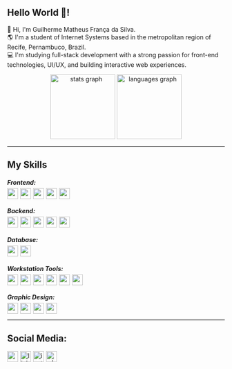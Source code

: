 <h2 align="left">Hello World 👋!</h2>

<p align="left">👋 Hi, I'm Guilherme Matheus França da Silva.<br>
🌎 I'm a student of Internet Systems based in the metropolitan region of Recife, Pernambuco, Brazil.<br>
💻 I'm studying full-stack development with a strong passion for front-end technologies, UI/UX, and building interactive web experiences.
</p>

<div align="center">
  <img src="https://github-readme-stats.vercel.app/api?username=GuilhermeMth&hide_title=false&hide_rank=false&show_icons=true&include_all_commits=true&count_private=true&disable_animations=false&theme=city_lights&bg_color=00000000&locale=en&hide_border=true" height="150" alt="stats graph" />
  <img src="https://github-readme-stats.vercel.app/api/top-langs?username=GuilhermeMth&locale=en&hide_title=false&layout=compact&card_width=320&langs_count=6&theme=city_lights&bg_color=00000000&hide_border=true" height="150" alt="languages graph" />
</div>

---

<h2 align="left">My Skills</h2>

<h5 align="left" style="margin-bottom: 5px;">Frontend:</h5>
<div align="left" style="display: flex; flex-wrap: wrap; gap: 5px;">
  <img src="https://img.shields.io/badge/JavaScript-FF9A00?logo=javascript&logoColor=white&style=for-the-badge" height="25" />
  <img src="https://img.shields.io/badge/TypeScript-3178C6?logo=typescript&logoColor=white&style=for-the-badge" height="25" />
  <img src="https://img.shields.io/badge/Next.js-000000?logo=nextdotjs&logoColor=white&style=for-the-badge" height="25" />
  <img src="https://img.shields.io/badge/HTML5-E34F26?logo=html5&logoColor=white&style=for-the-badge" height="25" />
  <img src="https://img.shields.io/badge/CSS3-1572B6?logo=css3&logoColor=white&style=for-the-badge" height="25" />
</div>

<h5 align="left" style="margin-bottom: 5px;">Backend:</h5>
<div align="left" style="display: flex; flex-wrap: wrap; gap: 5px;">
  <img src="https://img.shields.io/badge/Laravel-FF2D20?logo=laravel&logoColor=white&style=for-the-badge" height="25" />
  <img src="https://img.shields.io/badge/PHP-777BB4?logo=php&logoColor=white&style=for-the-badge" height="25" />
  <img src="https://img.shields.io/badge/Node.js-339933?logo=nodedotjs&logoColor=white&style=for-the-badge" height="25" />
  <img src="https://img.shields.io/badge/Sequelize-52B0E7?logo=sequelize&logoColor=white&style=for-the-badge" height="25" />
  <img src="https://img.shields.io/badge/Java-007396?logo=openjdk&logoColor=white&style=for-the-badge" height="25" />
</div>

<h5 align="left" style="margin-bottom: 5px;">Database:</h5>
<div align="left" style="display: flex; flex-wrap: wrap; gap: 5px;">
  <img src="https://img.shields.io/badge/MySQL-4479A1?logo=mysql&logoColor=white&style=for-the-badge" height="25" />
  <img src="https://img.shields.io/badge/PostgreSQL-4169E1?logo=postgresql&logoColor=white&style=for-the-badge" height="25" />
</div>

<h5 align="left" style="margin-bottom: 5px;">Workstation Tools:</h5>
<div align="left" style="display: flex; flex-wrap: wrap; gap: 5px;">
  <img src="https://img.shields.io/badge/Linux-FF9A00?logo=linux&logoColor=white&style=for-the-badge" height="25" />
  <img src="https://img.shields.io/badge/Ubuntu-E95420?logo=ubuntu&logoColor=white&style=for-the-badge" height="25" />
  <img src="https://img.shields.io/badge/VS Code-007ACC?logo=visualstudiocode&logoColor=white&style=for-the-badge" height="25" />
  <img src="https://img.shields.io/badge/Eclipse-2C2255?logo=eclipseide&logoColor=white&style=for-the-badge" height="25" />
  <img src="https://img.shields.io/badge/Figma-F24E1E?logo=figma&logoColor=white&style=for-the-badge" height="25" />
  <img src="https://img.shields.io/badge/Git-F05032?logo=git&logoColor=white&style=for-the-badge" height="25" />
</div>

<h5 align="left" style="margin-bottom: 5px;">Graphic Design:</h5>
<div align="left" style="display: flex; flex-wrap: wrap; gap: 5px;">
  <img src="https://img.shields.io/badge/Photoshop-31A8FF?logo=adobephotoshop&logoColor=black&style=for-the-badge" height="25" />
  <img src="https://img.shields.io/badge/Illustrator-FF9A00?logo=adobeillustrator&logoColor=black&style=for-the-badge" height="25" />
  <img src="https://img.shields.io/badge/After Effects-9999FF?logo=adobeaftereffects&logoColor=black&style=for-the-badge" height="25" />
  <img src="https://img.shields.io/badge/Canva-00C4CC?logo=canva&logoColor=whitek&style=for-the-badge" height="25" />
</div>

---

<h2 align="left">Social Media:</h2>
<div align="left" style="display: flex; flex-wrap: wrap; gap: 5px;">
  <a href="https://mail.google.com/mail/?view=cm&fs=1&to=guilhermemfranca06@gmail.com" target="_blank">
    <img src="https://img.shields.io/static/v1?message=Gmail&logo=gmail&label=&color=D14836&logoColor=white&labelColor=&style=for-the-badge" height="25" alt="gmail logo" />
  </a>
  <a href="#" target="_blank">
    <img src="https://img.shields.io/static/v1?message=LinkedIn&logo=linkedin&label=&color=0077B5&logoColor=white&labelColor=&style=for-the-badge" height="25" alt="linkedin logo" />
  </a>
  <a href="https://www.instagram.com/gui_mth/" target="_blank">
    <img src="https://img.shields.io/static/v1?message=Instagram&logo=instagram&label=&color=E4405F&logoColor=white&labelColor=&style=for-the-badge" height="25" alt="instagram logo" />
  </a>
  <a href="https://api.whatsapp.com/send?phone=5581997399413" target="_blank">
    <img src="https://img.shields.io/static/v1?message=Whatsapp&logo=whatsapp&label=&color=25D366&logoColor=white&labelColor=&style=for-the-badge" height="25" alt="whatsapp logo" />
  </a>
</div>
